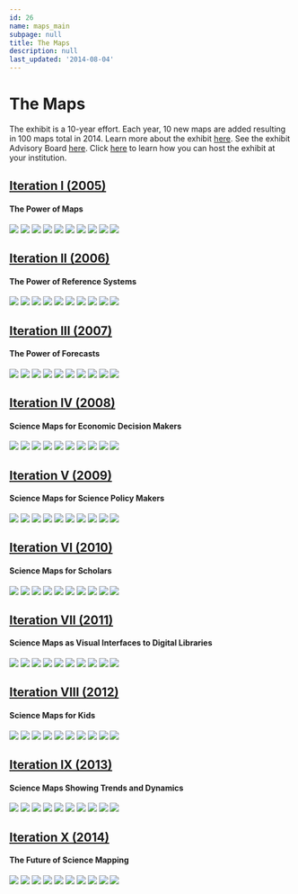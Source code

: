 ```yaml
---
id: 26
name: maps_main
subpage: null
title: The Maps
description: null
last_updated: '2014-08-04'
---
```

The Maps
========

The exhibit is a 10-year effort. Each year, 10 new maps are added resulting in 100 maps total in 2014. Learn more about the exhibit [here](exhibit_goals.html). See the exhibit Advisory Board [here](advisory_board.html). Click [here](hosting.html) to learn how you can host the exhibit at your institution.

[Iteration I (2005)](ITI.html)
------------------------------

#### The Power of Maps

[![](images/maps/80W/IT_01_01_Cosmographia_80W.jpg)](ITI.1.html) [![](images/maps/80W/IT_01_03_Whole-World_80W.jpg)](ITI.3.html) [![](images/maps/80W/IT_01_05_43-Clusters_80W.jpg)](ITI.5.html) [![](images/maps/80W/IT_01_07_Anthrax_80W.jpg)](ITI.7.html) [![](images/maps/80W/IT_01_09_Terms-of_Geography_80W.jpg)](ITI.9.html) [![](images/maps/80W/IT_01_02_Nova-Anglia_80W.jpg)](ITI.2.html) [![](images/maps/80W/IT_01_04_Napoleons-March_80W.jpg)](ITI.4.html) [![](images/maps/80W/IT_01_06_PhD-Map_80W.jpg)](ITI.6.html) [![](images/maps/80W/IT_01_08_Treemap_80W.jpg)](ITI.8.html) [![](images/maps/80W/IT_01_10_Structure-of-Science_80W.jpg)](ITI.10.html)

[Iteration II (2006)](ITII.html)
--------------------------------

#### The Power of Reference Systems

[![](images/maps/80W/IT_02_01_Frequency-Allocations_80W.jpg)](ITII.1.html) [![](images/maps/80W/IT_02_03_Cartographica-Extra_80W.jpg)](ITII.3.html) [![](images/maps/80W/IT_02_05_HistCite_80W.jpg)](ITII.5.html) [![](images/maps/80W/IT_02_07_Textarc_80W.jpg)](ITII.7.html) [![](images/maps/80W/IT_02_09_Scientific-Paradigms_80W.jpg)](ITII.9.html) [![](images/maps/80W/IT_02_02_Visual-Elements-Table_80W.jpg)](ITII.2.html) [![](images/maps/80W/IT_02_04_Sky-Chart_80W.jpg)](ITII.4.html) [![](images/maps/80W/IT_02_06_Abortion_80W.jpg)](ITII.6.html) [![](images/maps/80W/IT_02_08_Taxonomy-Visualization-Patent-Data_80W.jpg)](ITII.8.html) [![](images/maps/80W/IT_02_10_WorldProcessor_80W.jpg)](ITII.10.html)

[Iteration III (2007)](ITIII.html)
----------------------------------

#### The Power of Forecasts

[![](images/maps/80W/IT_03_01_Seismic_80W.jpg)](ITIII.1.html) [![](images/maps/80W/IT_03_03_Epidemics_80W.jpg)](ITIII.3.html) [![](images/maps/80W/IT_03_05_Outlook_80W.jpg)](ITIII.5.html) [![](images/maps/80W/IT_03_07_Universe_80W.jpg)](ITIII.7.html) [![](images/maps/80W/IT_03_09_Forecasting-Trends_80W.jpg)](ITIII.9.html) [![](images/maps/80W/IT_03_02_OilAge_80W.jpg)](ITIII.2.html) [![](images/maps/80W/IT_03_04_Logicland_80W.jpg)](ITIII.4.html) [![](images/maps/80W/IT_03_06_PhysReview_80W.jpg)](ITIII.6.html) [![](images/maps/80W/IT_03_08_Wiki_80W.jpg)](ITIII.8.html) [![](images/maps/80W/IT_03_10_Zeller_80W.jpg)](ITIII.10.html)

[Iteration IV (2008)](ITIV.html)
--------------------------------

#### Science Maps for Economic Decision Makers

[![](images/maps/80W/IT_04_01_EuropeRawCotton_80W.jpg)](ITIV.1.html) [![](images/maps/80W/IT_04_03_TracingKeyEvents_80W.jpg)](ITIV.3.html) [![](images/maps/80W/IT_04_05_Patents_80W.jpg)](ITIV.5.html) [![](images/maps/80W/IT_04_07_ProductSpace_80W.jpg)](ITIV.7.html) [![](images/maps/80W/IT_04_09_SciRoots_80W.jpg)](ITIV.9.html) [![](images/maps/80W/IT_04_02_ShrinkingofOurPlanet_80W.jpg)](ITIV.2.html) [![](images/maps/80W/IT_04_04_BillClinton_80W.jpg)](ITIV.4.html) [![](images/maps/80W/IT_04_06_EcoFootprint_80W.jpg)](ITIV.6.html) [![](images/maps/80W/IT_04_08_Visual-Approach_80W.jpg)](ITIV.8.html) [![](images/maps/80W/IT_04_10_Happiness_80W.jpg)](ITIV.10.html)

[Iteration V (2009)](ITV.html)
------------------------------

#### Science Maps for Science Policy Makers

[![](images/maps/80W/IT_05_01_Science-and-Tech_80W.jpg)](ITV.1.html) [![](images/maps/80W/IT_05_03_Traffic-Whales_80W.jpg)](ITV.3.html) [![](images/maps/80W/IT_05_05_Death-Taxes_80W.jpg)](ITV.5.html) [![](images/maps/80W/IT_05_07_NIH-Grants_80W.jpg)](ITV.7.html) [![](images/maps/80W/IT_05_09_Vulnerabilities_80W.jpg)](ITV.9.html) [![](images/maps/80W/IT_05_02_Networks_80W.jpg)](ITV.2.html) [![](images/maps/80W/IT_05_04_Mobile-Landscapes_80W.jpg)](ITV.4.html) [![](images/maps/80W/IT_05_06_USInnovation_80W.jpg)](ITV.6.html) [![](images/maps/80W/IT_05_08_Clickstream_80W.jpg)](ITV.8.html) [![](images/maps/80W/IT_05_10_Worldgoals_80W.jpg)](ITV.10.html)

[Iteration VI (2010)](ITVI.html)
--------------------------------

#### Science Maps for Scholars

[![](images/maps/80W/IT_06_01_Tree-of-Life_80W.jpg)](ITVI.1.html) [![](images/maps/80W/IT_06_03_Diseasome_80W.jpg)](ITVI.3.html) [![](images/maps/80W/IT_06_05_Mapping-Archive_80W.jpg)](ITVI.5.html) [![](images/maps/80W/IT_06_07_LitEmpires_80W.jpg)](ITVI.7.html) [![](images/maps/80W/IT_06_09_Weaving_80W.jpg)](ITVI.9.html) [![](images/maps/80W/IT_06_02_Connectome_80W.jpg)](ITVI.2.html) [![](images/maps/80W/IT_06_04_Speechome_80W.jpg)](ITVI.4.html) [![](images/maps/80W/IT_06_06_KnowledgeCart_80W.jpg)](ITVI.6.html) [![](images/maps/80W/IT_06_08_Nanotech_80W.jpg)](ITVI.8.html) [![](images/maps/80W/IT_06_10_US-Job-Market_80W.jpg)](ITVI.10.html)

[Iteration VII (2011)](ITVII.html)
----------------------------------

#### Science Maps as Visual Interfaces to Digital Libraries

[![](images/maps/80W/IT_07_01_Mondotheque_80W.jpg)](ITVII.1.html) [![](images/maps/80W/IT_07_03_Bible_80W.jpg)](ITVII.3.html) [![](images/maps/80W/IT_07_05_Wiki-UCD_80W.jpg)](ITVII.5.html) [![](images/maps/80W/IT_07_07_Antique-Art_80W.jpg)](ITVII.7.html) [![](images/maps/80W/IT_07_09_Mace_80W.jpg)](ITVII.9.html) [![](images/maps/80W/IT_07_02_Two-Charts_80W.jpg)](ITVII.2.html) [![](images/maps/80W/IT_07_04_Autism_80W.jpg)](ITVII.4.html) [![](images/maps/80W/IT_07_06_Collaborations_80W.jpg)](ITVII.6.html) [![](images/maps/80W/IT_07_08_Seeing-Standards_80W.jpg)](ITVII.8.html) [![](images/maps/80W/IT_07_10_History-Sci-Fi_80W.jpg)](ITVII.10.html)

[Iteration VIII (2012)](ITVIII.html)
------------------------------------

#### Science Maps for Kids

[![](images/maps/80W/IT_08_01_TimeSpiral_80W.jpg)](ITVIII.1.html) [![](images/maps/80W/IT_08_03_MetMuseumFlrPln_80W.jpg)](ITVIII.3.html) [![](images/maps/80W/IT_08_05_Gapminder_80W.jpg)](ITVIII.5.html) [![](images/maps/80W/IT_08_07_MangaUniverse_80W.jpg)](ITVIII.7.html) [![](images/maps/80W/IT_08_09_TwitterMap_80W.jpg)](ITVIII.9.html) [![](images/maps/80W/IT_08_02_MovieCharts_80W.jpg)](ITVIII.2.html) [![](images/maps/80W/IT_08_04_LeftvsRight_80W.jpg)](ITVIII.4.html) [![](images/maps/80W/IT_08_06_BurkeKnowledge_80W.jpg)](ITVIII.6.html) [![](images/maps/80W/IT_08_08_Interconnected_80W.jpg)](ITVIII.8.html) [![](images/maps/80W/IT_08_10_KhanAcademy_80W.jpg)](ITVIII.10.html)

[Iteration IX (2013)](ITIX.html)
--------------------------------

#### Science Maps Showing Trends and Dynamics

[![](images/maps/80W/IT_09_01_PerpetualOcean_80W.jpg)](ITIX.1.html) [![](images/maps/80W/IT_09_03_PolarBears_80W.jpg)](ITIX.3.html) [![](images/maps/80W/IT_09_05_Complexity_80W.jpg)](ITIX.5.html) [![](images/maps/80W/IT_09_07_HewlettFunding_80W.jpg)](ITIX.7.html) [![](images/maps/80W/IT_09_09_EmergingTopics_80W.jpg)](ITIX.9.html) [![](images/maps/80W/IT_09_02_Hurricanes_80W.jpg)](ITIX.2.html) [![](images/maps/80W/IT_09_04_PulseOfTheNation_80W.jpg)](ITIX.4.html) [![](images/maps/80W/IT_09_06_TrendsAndDynamics_80W.jpg)](ITIX.6.html) [![](images/maps/80W/IT_09_08_WhoReallyMatters_80W.jpg)](ITIX.8.html) [![](images/maps/80W/IT_09_10_Phylomemy_80W.jpg)](ITIX.10.html)

[Iteration X (2014)](ITX.html)
------------------------------

#### The Future of Science Mapping

[![](images/maps/80W/IT_10_01_BeingAMapOfPhysics_80W.jpg)](ITX.1.html) [![](images/maps/80W/IT_10_03_PredictHealthMap_80W.jpg)](ITX.3.html) [![](images/maps/80W/IT_10_05_MoneyChart_80W.jpg)](ITX.5.html) [![](images/maps/80W/IT_10_07_VisualFundingPortfolios_80W.jpg)](ITX.7.html) [![](images/maps/80W/IT_10_09_Altruism_80W.jpg)](ITX.9.html) [![](images/maps/80W/IT_10_02_MapOfTheInternet_80W.jpg)](ITX.2.html) [![](images/maps/80W/IT_10_04_ORBIS_80W.jpg)](ITX.4.html) [![](images/maps/80W/IT_10_06_LinguisticContextOfCitations_80W.jpg)](ITX.6.html) [![](images/maps/80W/IT_10_08_MappingGrapheneScience_80W.jpg)](ITX.8.html) [![](images/maps/80W/IT_10_10_InterstitialOrganizations_80W.jpg)](ITX.10.html)